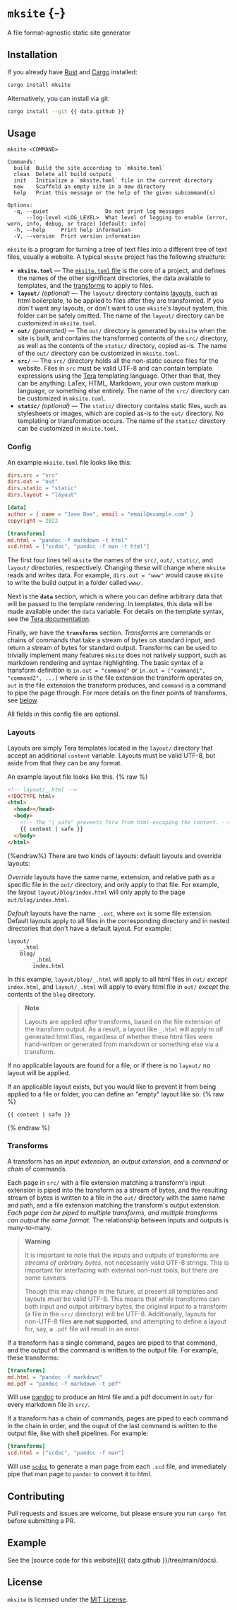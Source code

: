 # `mksite` {-}

A file format-agnostic static site generator

## Installation

If you already have [Rust](https://www.rust-lang.org) and [Cargo](https://doc.rust-lang.org/cargo/) installed:

```sh
cargo install mksite
```

Alternatively, you can install via git:

```sh
cargo install --git {{ data.github }}
```

## Usage

```help
mksite <COMMAND>

Commands:
  build  Build the site according to `mksite.toml`
  clean  Delete all build outputs
  init   Initialize a `mksite.toml` file in the current directory
  new    Scaffold an empty site in a new directory
  help   Print this message or the help of the given subcommand(s)

Options:
  -q, --quiet                  Do not print log messages
      --log-level <LOG_LEVEL>  What level of logging to enable (error, warn, info, debug, or trace) [default: info]
  -h, --help     Print help information
  -V, --version  Print version information
```

`mksite` is a program for turning a tree of text files into a different tree of text files, usually a website. A typical `mksite` project has the following structure:

- **`mksite.toml`** — The [`mksite.toml` file](#config) is the core of a project, and defines the names of the other significant directories, the data available to templates, and the [transforms](#transforms) to apply to files.
- **`layout/`** _(optional)_ — The `layout/` directory contains [layouts](#layouts), such as html boilerplate, to be applied to files after they are transformed. If you don't want any layouts, or don't want to use `mksite`'s layout system, this folder can be safely omitted. The name of the `layout/` directory can be customized in `mksite.toml`.
- **`out/`** _(generated)_ — The `out/` directory is generated by `mksite` when the site is built, and contains the transformed contents of the `src/` directory, as well as the contents of the `static/` directory, copied as-is. The name of the `out/` directory can be customized in `mksite.toml`.
- **`src/`** — The `src/` directory holds all the non-static source files for the website. Files in `src` must be valid UTF-8 and can contain template expressions using the [Tera](https://tera.netlify.app) templating language. Other than that, they can be anything: LaTex, HTML, Markdown, your own custom markup language, or something else entirely. The name of the `src/` directory can be customized in `mksite.toml`.
- **`static/`** _(optional)_ — The `static/` directory contains static files, such as stylesheets or images, which are copied as-is to the `out/` directory. No templating or transformation occurs. The name of the `static/` directory can be customized in `mksite.toml`.

### Config

An example `mksite.toml` file looks like this:

```toml
dirs.src = "src"
dirs.out = "out"
dirs.static = "static"
dirs.layout = "layout"

[data]
author = { name = "Jane Doe", email = "email@example.com" }
copyright = 2022

[transforms]
md.html = "pandoc -f markdown -t html"
scd.html = ["scdoc", "pandoc -f man -t html"]
```

The first four lines tell `mksite` the names of the `src/`, `out/`, `static/`, and `layout/` directories, respectively. Changing these will change where `mksite` reads and writes data. For example, `dirs.out = "www"` would cause `mksite` to write the build output in a folder called `www/`.

Next is the **`data`** section, which is where you can define arbitrary data that will be passed to the template rendering. In templates, this data will be made available under the `data` variable. For details on the template syntax, see the [Tera documentation](https://tera.netlify.app/docs/).

Finally, we have the **`transforms`** section. _Transforms_ are commands or chains of commands that take a stream of bytes on standard input, and return a stream of bytes for standard output. Transforms can be used to trivially implement many features `mksite` does not natively support, such as markdown rendering and syntax highlighting. The basic syntax of a transform definition is `in.out = "command"` or `in.out = ["command1", "command2", ...]` where `in` is the file extension the transform operates on, `out` is the file extension the transform produces, and `command` is a command to pipe the page through. For more details on the finer points of transforms, see [below](#transforms).

All fields in this config file are optional.

### Layouts

Layouts are simply Tera templates located in the `layout/` directory that accept an additional `content` variable. Layouts must be valid UTF-8, but aside from that they can be any format.

An example layout file looks like this.
{% raw %}

```html
<!-- layout/_.html -->
<!DOCTYPE html>
<html>
  <head></head>
  <body>
    <!-- The "| safe" prevents Tera from html-escaping the content. -->
    {{ content | safe }}
  </body>
</html>
```

{%endraw%}
There are two kinds of layouts: default layouts and override layouts:

_Override_ layouts have the same name, extension, and relative path as a specific file in the `out/` directory, and only apply to that file. For example, the layout `layout/blog/index.html` will only apply to the page `out/blog/index.html`.

_Default_ layouts have the name `_.ext`, where `ext` is some file extension. Default layouts apply to all files in the corresponding directory and in nested directories that don't have a default layout. For example:

```
layout/
    _.html
    blog/
        _.html
        index.html
```

In this example, `layout/blog/_.html` will apply to all html files in `out/` _except_ `index.html`, and `layout/_.html` will apply to every html file in `out/` _except_ the contents of the `blog` directory.

> **Note**
>
> Layouts are applied _after_ transforms, based on the file extension of the transform output. As a result, a layout like `_.html` will apply to _all_ generated html files, regardless of whether these html files were hand-written or generated from markdown or something else via a transform.

If no applicable layouts are found for a file, or if there is no `layout/` no layout will be applied.

If an applicable layout exists, but you would like to prevent it from being applied to a file or folder, you can define an "empty" layout like so:
{% raw %}

```
{{ content | safe }}
```

{% endraw %}

### Transforms

A transform has an _input extension_, an _output extension_, and a _command_ or _chain_ of commands.

Each page in `src/` with a file extension matching a transform's input extension is piped into the transform as a stream of bytes, and the resulting stream of bytes is written to a file in the `out/` directory with the same name and path, and a file extension matching the transform's output extension. _Each page can be piped to multiple transforms, and multiple transforms can output the same format._ The relationship between inputs and outputs is many-to-many.

> **Warning**
>
> It is important to note that the inputs and outputs of transforms are _streams of arbitrary bytes_, not necessarily valid UTF-8 strings. This is important for interfacing with external non-rust tools, but there are some caveats:
>
> Though this may change in the future, at present all templates and layouts _must_ be valid UTF-8. This means that while transforms can both input and output arbitrary bytes, the original input to a transform (a file in the `src/` directory) will be UTF-8. Additionally, layouts for non-UTF-8 files **are not supported**, and attempting to define a layout for, say, a `.pdf` file will result in an error.

If a transform has a single command, pages are piped to that command, and the output of the command is written to the output file. For example, these transforms:

```toml
[transforms]
md.html = "pandoc -f markdown"
md.pdf = "pandoc -f markdown -t pdf"
```

Will use [pandoc](https://pandoc.org) to produce an html file and a pdf document in `out/` for every markdown file in `src/`.

If a transform has a chain of commands, pages are piped to each command in the chain in order, and the ouput of the last command is written to the output file, like with shell pipelines. For example:

```toml
[transforms]
scd.html = ["scdoc", "pandoc -f man"]
```

Will use [`scdoc`](https://git.sr.ht/~sircmpwn/scdoc) to generate a man page from each `.scd` file, and immediately pipe that man page to `pandoc` to convert it to html.

## Contributing

Pull requests and issues are welcome, but please ensure you run `cargo fmt` before submitting a PR.

## Example

See the [source code for this website]({{ data.github }}/tree/main/docs).

## License

`mksite` is licensed under the [MIT License](./LICENSE).
